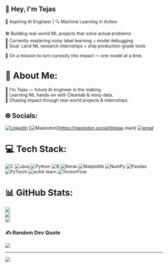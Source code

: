 ## 👋 Hey, I'm Tejas  

🤖 Aspiring AI Engineer | 🔍 Machine Learning in Action  <br/>

🛠️ Building real-world ML projects that solve actual problems  <br/>
🚀 Currently mastering noisy label learning + model debugging  <br/>
🎯 Goal: Land ML research internships + ship production-grade tools  <br/>

📍 On a mission to turn curiosity into impact — one model at a time.  <br/>
# 💫 About Me:
👋 I'm Tejas — future AI engineer in the making.<br>🤖 Learning ML hands-on with Cleanlab & noisy data.<br>🚀 Chasing impact through real-world projects & internships.<br>


## 🌐 Socials:
[![LinkedIn](https://img.shields.io/badge/LinkedIn-%230077B5.svg?logo=linkedin&logoColor=white)](https://linkedin.com/in/https://www.linkedin.com/in/tejasmani/) [![Mastodon](https://img.shields.io/badge/-MASTODON-%232B90D9?logo=mastodon&logoColor=white)](https://mastodon.social/@tejas mani) [![email](https://img.shields.io/badge/Email-D14836?logo=gmail&logoColor=white)](mailto:lightchoroeergasias@gmail.com) 

# 💻 Tech Stack:
![C](https://img.shields.io/badge/c-%2300599C.svg?style=for-the-badge&logo=c&logoColor=white) ![Java](https://img.shields.io/badge/java-%23ED8B00.svg?style=for-the-badge&logo=openjdk&logoColor=white) ![Python](https://img.shields.io/badge/python-3670A0?style=for-the-badge&logo=python&logoColor=ffdd54) ![R](https://img.shields.io/badge/r-%23276DC3.svg?style=for-the-badge&logo=r&logoColor=white) ![Keras](https://img.shields.io/badge/Keras-%23D00000.svg?style=for-the-badge&logo=Keras&logoColor=white) ![Matplotlib](https://img.shields.io/badge/Matplotlib-%23ffffff.svg?style=for-the-badge&logo=Matplotlib&logoColor=black) ![NumPy](https://img.shields.io/badge/numpy-%23013243.svg?style=for-the-badge&logo=numpy&logoColor=white) ![Pandas](https://img.shields.io/badge/pandas-%23150458.svg?style=for-the-badge&logo=pandas&logoColor=white) ![PyTorch](https://img.shields.io/badge/PyTorch-%23EE4C2C.svg?style=for-the-badge&logo=PyTorch&logoColor=white) ![scikit-learn](https://img.shields.io/badge/scikit--learn-%23F7931E.svg?style=for-the-badge&logo=scikit-learn&logoColor=white) ![TensorFlow](https://img.shields.io/badge/TensorFlow-%23FF6F00.svg?style=for-the-badge&logo=TensorFlow&logoColor=white)
# 📊 GitHub Stats:
![](https://github-readme-stats.vercel.app/api?username=LIGHTRTX&theme=radical&hide_border=false&include_all_commits=false&count_private=false)<br/>
![](https://nirzak-streak-stats.vercel.app/?user=LIGHTRTX&theme=radical&hide_border=false)<br/>
![](https://github-readme-stats.vercel.app/api/top-langs/?username=LIGHTRTX&theme=radical&hide_border=false&include_all_commits=false&count_private=false&layout=compact)

### ✍️ Random Dev Quote
![](https://quotes-github-readme.vercel.app/api?type=horizontal&theme=radical)

---
[![](https://visitcount.itsvg.in/api?id=LIGHTRTX&icon=0&color=0)](https://visitcount.itsvg.in)

<!-- Proudly created with GPRM ( https://gprm.itsvg.in ) -->
